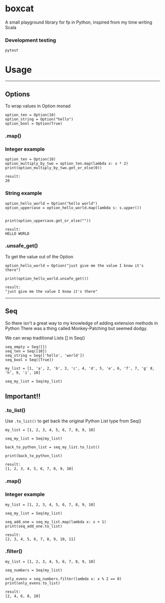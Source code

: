 # boxcat

A small playground library for fp in Python, inspired from my time writing
Scala

### Development testing

```commandline
pytest
```

# Usage

---

## Options

To wrap values in Option monad

```
option_ten = Option(10)
option_string = Option("hello")
option_bool = Option(True)
```

### .map()

### Integer example

```
option_ten = Option(10)
option_multiply_by_two = option_ten.map(lambda x: x * 2)
print(option_multiply_by_two.get_or_else(0))
```

```
result:
20
```

### String example

```
option_hello_world = Option("hello world")
option_uppercase = option_hello_world.map(lambda s: s.upper())


print(option_uppercase.get_or_else(""))
```

```
result:
HELLO WORLD
```

### .unsafe_get()

To get the value out of the Option

```
option_hello_world = Option("just give me the value I know it's there")

print(option_hello_world.unsafe_get())
```

```
result:
"just give me the value I know it's there"
```

---

## Seq

So there isn't a great way to my knowledge of adding extension methods in Python
There was a thing called Monkey-Patching but seemed dodgy.

We can wrap traditional Lists [] in Seq()

```
seq_empty = Seq([])
seq_ten = Seq([10])
seq_string = Seq(['hello', 'world'])
seq_bool = Seq([True])

my_list = [1, 'a', 2, 'b', 3, 'c', 4, 'd', 5, 'e', 6, 'f', 7, 'g' 8, 'h', 9, 'i', 10]

seq_my_list = Seq(my_list)

```

## Important!!

###  .to_list()

Use `.to_list()` to get back the original Python List type from Seq()

```
my_list = [1, 2, 3, 4, 5, 6, 7, 8, 9, 10]

seq_my_list = Seq(my_list)

back_to_python_list = seq_my_list.to_list()

print(back_to_python_list)
```

```
result:
[1, 2, 3, 4, 5, 6, 7, 8, 9, 10]
```

### .map()

### Integer example

```
my_list = [1, 2, 3, 4, 5, 6, 7, 8, 9, 10]

seq_my_list = Seq(my_list)

seq_add_one = seq_my_list.map(lambda x: x + 1)
print(seq_add_one.to_list)
```

```
result:
[2, 3, 4, 5, 6, 7, 8, 9, 10, 11]
```

### .filter()

```
my_list = [1, 2, 3, 4, 5, 6, 7, 8, 9, 10]

seq_numbers = Seq(my_list)

only_evens = seq_numbers.filter(lambda x: x % 2 == 0)
print(only_evens.to_list)
```

```
result:
[2, 4, 6, 8, 10]
```